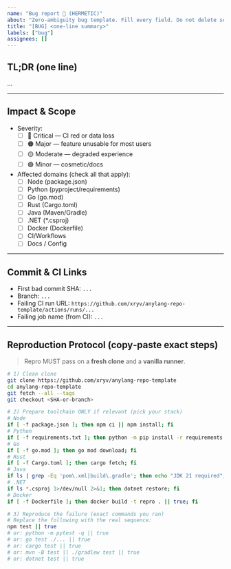 ```yaml
---
name: "Bug report 🐛 (HERMETIC)"
about: "Zero‑ambiguity bug template. Fill every field. Do not delete sections."
title: "[BUG] <one‑line summary>"
labels: ["bug"]
assignees: []
---
```


<!--
READ FIRST 
1) Fill EVERY section below. If something doesn't apply, write "N/A".
2) Paste RAW logs/outputs (trim secrets). No screenshots for logs.
3) Keep commands copy‑pastable. Repro must work on a clean machine/CI.
-->

## TL;DR (one line)
<!-- e.g., "Python tests fail on Ubuntu in CI: ImportError for package X" -->
...

---

## Impact & Scope
- Severity:
  - [ ] 🔴 Critical — CI red or data loss
  - [ ] 🟠 Major — feature unusable for most users
  - [ ] 🟡 Moderate — degraded experience
  - [ ] 🟢 Minor — cosmetic/docs
- Affected domains (check all that apply):
  - [ ] Node (package.json)
  - [ ] Python (pyproject/requirements)
  - [ ] Go (go.mod)
  - [ ] Rust (Cargo.toml)
  - [ ] Java (Maven/Gradle)
  - [ ] .NET (*.csproj)
  - [ ] Docker (Dockerfile)
  - [ ] CI/Workflows
  - [ ] Docs / Config

---

## Commit & CI Links
- First bad commit SHA: `...`
- Branch: `...`
- Failing CI run URL: `https://github.com/xryv/anylang-repo-template/actions/runs/...`
- Failing job name (from CI): `...`

---

## Reproduction Protocol (copy‑paste exact steps)
> Repro MUST pass on a **fresh clone** and a **vanilla runner**.

```bash
# 1) Clean clone
git clone https://github.com/xryv/anylang-repo-template
cd anylang-repo-template
git fetch --all --tags
git checkout <SHA-or-branch>

# 2) Prepare toolchain ONLY if relevant (pick your stack)
# Node
if [ -f package.json ]; then npm ci || npm install; fi
# Python
if [ -f requirements.txt ]; then python -m pip install -r requirements.txt; fi
# Go
if [ -f go.mod ]; then go mod download; fi
# Rust
if [ -f Cargo.toml ]; then cargo fetch; fi
# Java
if ls | grep -Eq 'pom\.xml|build\.gradle'; then echo "JDK 21 required"; fi
# .NET
if ls *.csproj 1>/dev/null 2>&1; then dotnet restore; fi
# Docker
if [ -f Dockerfile ]; then docker build -t repro . || true; fi

# 3) Reproduce the failure (exact commands you ran)
# Replace the following with the real sequence:
npm test || true
# or: python -m pytest -q || true
# or: go test ./... || true
# or: cargo test || true
# or: mvn -B test || ./gradlew test || true
# or: dotnet test || true
